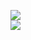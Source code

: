 [![](https://img.shields.io/badge/Made%20With-Github%20Spray-lightgrey.svg?style=for-the-badge&logo=github)](https://github.com/Annihil/github-spray#392)  
[![](https://i.imgur.com/2DrTn0Z.gif)](https://github.com/Annihil/github-spray)